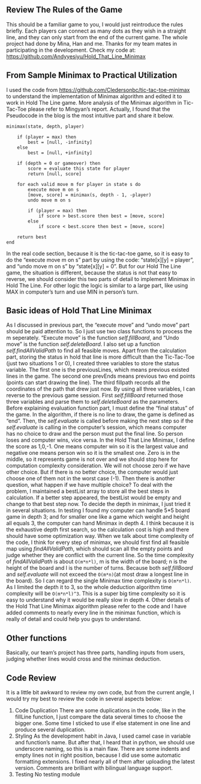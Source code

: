 ## Review The Rules of the Game
This should be a familiar game to you, I would just reintroduce the rules briefly. Each players can connect as many dots as they wish in a straight line, and they can only start from the end of the current game. The whole project had done by Mina, Han and me. Thanks for my team mates in participating in the development. Check my code at: https://github.com/Andyyesiyu/Hold_That_Line_Minimax

## From Sample Minimax to Practical Utilization
I used the code from https://github.com/Cledersonbc/tic-tac-toe-minimax to understand the implementation of Minimax algorithm and edited it to work in Hold The Line game. More analysis of the Minimax algorithm in Tic-Tac-Toe please refer to Mingyan’s report. Actually, I found that the Pseudocode in the blog is the most intuitive part and share it below.
```
minimax(state, depth, player)

	if (player = max) then
		best = [null, -infinity]
	else
		best = [null, +infinity]

	if (depth = 0 or gameover) then
		score = evaluate this state for player
		return [null, score]

	for each valid move m for player in state s do
		execute move m on s
		[move, score] = minimax(s, depth - 1, -player)
		undo move m on s

		if (player = max) then
			if score > best.score then best = [move, score]
		else
			if score < best.score then best = [move, score]

	return best
end
```
In the real code section, because it is the tic-tac-toe game, so it is easy to do the “execute move m on s” part by using the code: “state[x][y] = player”, and “undo move m on s” by “state[x][y] = 0”. But for our Hold The Line game, the situation is different, because the status is not that easy to reverse, we should consider this two parts of detail to implement Minimax in Hold The Line. For other logic the logic is similar to a large part, like using MAX in computer’s turn and use MIN in person’s turn. 

## Basic ideas of Hold That Line Minimax
As I discussed in previous part, the “execute move” and “undo move” part should be paid attention to. So I just use two class functions to process the m seperately. “Execute move” is the function *self.fillBoard*, and “Undo move” is the function *self.deleteBoard*.  I also set up a function *self.findAllValidPath* to find all feasible moves.
Apart from the calculation part, storing the status in hold that line is more difficult than the Tic-Tac-Toe (just two situations 1 or 0), I created three variables to store the status variable. The first one is the previousLines, which means previous existed lines in the game. The second one prevEnds means previous two end points (points can start drawing the line). The third fillpath records all the coordinates of the path that drew just now. By using all three variables, I can reverse to the previous game session. First *self.fillBoard* returned those three variables and parse them to *self.deleteBoard* as the parameters. 
Before explaining evaluation function part, I must define the “final status” of the game. In the algorithm, if there is no line to draw, the game is defined as “end”. Then, the *self.evaluate* is called before making the next step so if the *self.evaluate* is calling in the computer’s session, which means computer has no choice to draw and the person must put the final line. So person loses and computer wins, vice versa. In the Hold That Line Minimax, I define the score as 1,0,-1. One means computer win so it is the largest value and negative one means person win so it is the smallest one. Zero is in the middle, so it represents game is not over and we should stop here for computation complexity consideration. We will not choose zero if we have other choice. But if there is no better choice, the computer would just choose one of them not in the worst case (-1). Then there is another question, what happen if we have multiple choice?
To deal with the problem, I maintained a bestList array to store all the best steps in calculation. If a better step appeared, the bestList would be empty and change to that best step now. 
To decide the depth in minimax, I just tried it in several situations. In testing I found my computer can handle 5*5 board game in depth 3; and for smaller one like a game which weight and height all equals 3, the computer can hand Minimax in depth 4. I think because it is the exhaustive depth first search, so the calculation cost is high and there should have some optimization way. 
When we talk about time complexity of the code, I think for every step of minimax, we should first find all feasible map using *findAllValidPath*, which should scan all the empty points and judge whether they are conflict with the current line. So the time complexity of *findAllValidPath* is about `O(m*n*l)`, m is the width of the board; n is the height of the board and l is the number of turns. Because both *self.fillBoard* and *self.evaluate* will not  exceed the `O(m*n)`(at most draw a longest line in the board). So I can regard the single Minimax time complexity is `O(m*n*l)`. As I limited the depth it to 3, so the whole deduction algorithm time complexity will be `O(m*n*l)^3`. This is a super big time complexity so it is easy to understand why it would be really slow in depth 4.
Other details of the Hold That Line Minimax algorithm please refer to the code and I have added comments to nearly every line in the minimax function, which is really of detail and could help you guys to understand. 
## Other functions
Basically, our team’s project has three parts, handling inputs from users, judging whether lines would cross and the minimax deduction. 
## Code Review
It is a little bit awkward to review my own code, but from the current angle, I would try my best to review the code in several aspects below:
1. Code Duplication
There are some duplications in the code, like in the fillLine function, I just compare the data several times to choose the bigger one. Some time I sticked to use if else statement in one line and produce several duplication.
2. Styling
As the development habit in Java, I used  camel case in variable and function’s name. But after that, I heard that in python, we should use underscore naming, so this is a main flaw. 
There are some indents and empty lines not in right position, because I did use some automatic formatting extensions. I fixed nearly all of them after uploading the latest version.
Comments are brilliant with bilingual language support. 
3. Testing
No testing module